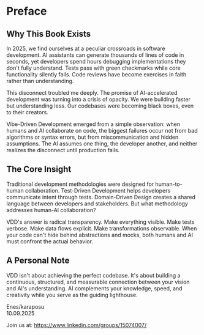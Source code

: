 # Preface

## Why This Book Exists

In 2025, we find ourselves at a peculiar crossroads in software development. AI assistants can generate thousands of lines of code in seconds, yet developers spend hours debugging implementations they don't fully understand. Tests pass with green checkmarks while core functionality silently fails. Code reviews have become exercises in faith rather than understanding.

This disconnect troubled me deeply. The promise of AI-accelerated development was turning into a crisis of opacity. We were building faster but understanding less. Our codebases were becoming black boxes, even to their creators.

Vibe-Driven Development emerged from a simple observation: when humans and AI collaborate on code, the biggest failures occur not from bad algorithms or syntax errors, but from miscommunication and hidden assumptions. The AI assumes one thing, the developer another, and neither realizes the disconnect until production fails.

## The Core Insight

Traditional development methodologies were designed for human-to-human collaboration. Test-Driven Development helps developers communicate intent through tests. Domain-Driven Design creates a shared language between developers and stakeholders. But what methodology addresses human-AI collaboration?

VDD's answer is radical transparency. Make everything visible. Make tests verbose. Make data flows explicit. Make transformations observable. When your code can't hide behind abstractions and mocks, both humans and AI must confront the actual behavior.

## A Personal Note

VDD isn't about achieving the perfect codebase. It's about building a continuous, structured, and measurable connection between your vision and AI's understanding. AI complements your knowledge, speed, and creativity while you serve as the guiding lighthouse.

Enes/karaposu  
10.09.2025


Join us at: https://www.linkedin.com/groups/15074007/